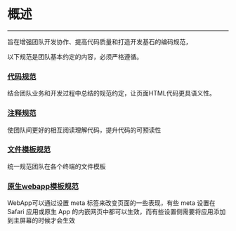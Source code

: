 # 概述
---

旨在增强团队开发协作、提高代码质量和打造开发基石的编码规范，

以下规范是团队基本约定的内容，必须严格遵循。


### [代码规范](/html/code)

结合团队业务和开发过程中总结的规范约定，让页面HTML代码更具语义性。

### [注释规范](/html/note)

使团队间更好的相互阅读理解代码，提升代码的可预读性

### [文件模板规范](/html/template)

统一规范团队在各个终端的文件模板

### [原生webapp模板规范](/html/webapp)

WebApp可以通过设置 meta 标签来改变页面的一些表现，有些 meta 设置在 Safari 应用或原生 App 的内嵌网页中都可以生效，而有些设置侧需要将应用添加到主屏幕的时候才会生效




